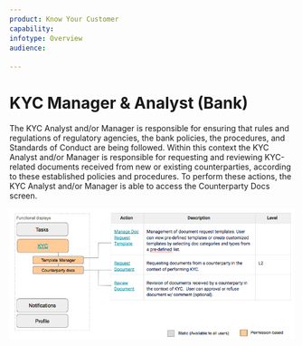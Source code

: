 ```yaml
---
product: Know Your Customer
capability: 
infotype: Overview
audience:

---
```


# KYC Manager &amp; Analyst \(Bank\)

The KYC Analyst and/or Manager is responsible for ensuring that rules and regulations of regulatory agencies, the bank policies, the procedures, and Standards of Conduct are being followed. Within this context the KYC Analyst and/or Manager is responsible for requesting and reviewing KYC-related documents received from new or existing counterparties, according to these established policies and procedures.  To perform these actions, the KYC Analyst and/or Manager is able to access the Counterparty Docs screen.

![](/assets/user_manual_5.png)